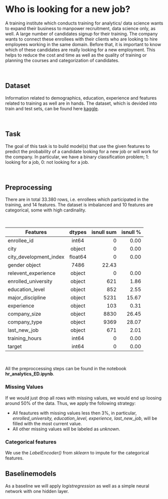 # Who is looking for a new job?

A training institute which conducts training for analytics/ data science wants to expand their business to manpower recruitment, data science only, as well. A large number of candidates signup for their training. The company wants to connect these enrollees with their clients who are looking to hire employees working in the same domain. Before that, it is important to know which of these candidates are really looking for a new employment. This helps to reduce the cost and time as well as the quality of training or planning the courses and categorization of candidates.


<br />


## Dataset 
Information related to demographics, education, experience and features related to training as well are in hands. The dataset, which is devided into train and test sets, can be found here [kaggle](https://www.kaggle.com/aswathrao/hr-analysis).


<br />


## Task 
The goal of this task is to build model(s) that use the given features to predict the probability of a candidate looking for a new job or will work for the company. In particular, we have a binary classification problem; 1: looking for a job, 0: not looking for a job.

<br />

## Preprocessing 

There are in total 33.380 rows, i.e. enrollees which participated in the training, and 14 features. The dataset is imbalanced and 10 features are categorical, some with high cardinality.

<br />

| Features        | dtypes      | isnull sum  | isnull % |
| --------------- |:-----------:| -----------:| --------:|
|enrollee_id      | int64       |	0	      |0.00      |
|city             |	object	     | 0  |	0.00 |
|city_development_index	| float64 |	0	| 0.00 |
|gender	object |	7486 |	22.43 |
|relevent_experience	| object|	0	|0.00|
|enrolled_university|	object|	621	|1.86|
|education_level|	object|	852	|2.55|
|major_discipline|	object|	5231	|15.67|
|experience	| object	| 103	| 0.31|
|company_size |	object| 	8830 |	26.45|
|company_type|	object|	9369|	28.07|
|last_new_job	|object	|671|	2.01|
|training_hours|	int64|	0|	0.00|
|target|	int64	|0|	0.00|

<br />

All the preproccessing steps can be found in the notebook **hr_analytics_ED.ipynb**. 

### Missing Values
If we would just drop all rows with missing values, we would end up loosing around 50% of the data. Thus, we apply the following strategy:
- All feautures with missing values less then 3%, in particular, *enrolled_university, education_level, experience, last_new_job*, will be filled with the most current value. 
- All other missing values will be labeled as *unknown*. 

### Categorical features
We use the *LabelEncoder()* from *sklearn* to impute for the categorical features.

## Baselinemodels 
As a baseline we will apply *logistregression* as well as a simple neural network with one hidden layer. 


